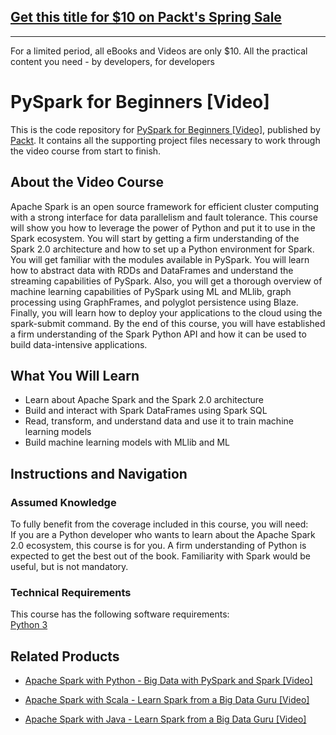 ## [Get this title for $10 on Packt's Spring Sale](https://www.packt.com/V11642?utm_source=github&utm_medium=packt-github-repo&utm_campaign=spring_10_dollar_2022)
-----
For a limited period, all eBooks and Videos are only $10. All the practical content you need \- by developers, for developers

# PySpark for Beginners [Video]
This is the code repository for [PySpark for Beginners [Video]](https://www.packtpub.com/big-data-and-business-intelligence/pyspark-beginners-video?utm_source=github&utm_medium=repository&utm_campaign=9781789538762), published by [Packt](https://www.packtpub.com/?utm_source=github). It contains all the supporting project files necessary to work through the video course from start to finish.
## About the Video Course
Apache Spark is an open source framework for efficient cluster computing with a strong interface for data parallelism and fault tolerance. This course will show you how to leverage the power of Python and put it to use in the Spark ecosystem. You will start by getting a firm understanding of the Spark 2.0 architecture and how to set up a Python environment for Spark. You will get familiar with the modules available in PySpark. You will learn how to abstract data with RDDs and DataFrames and understand the streaming capabilities of PySpark. Also, you will get a thorough overview of machine learning capabilities of PySpark using ML and MLlib, graph processing using GraphFrames, and polyglot persistence using Blaze. Finally, you will learn how to deploy your applications to the cloud using the spark-submit command. By the end of this course, you will have established a firm understanding of the Spark Python API and how it can be used to build data-intensive applications.

<H2>What You Will Learn</H2>
<DIV class=book-info-will-learn-text>
<UL>
<LI>Learn about Apache Spark and the Spark 2.0 architecture 
<LI>Build and interact with Spark DataFrames using Spark SQL 
<LI>Read, transform, and understand data and use it to train machine learning models 
<LI>Build machine learning models with MLlib and ML </LI></UL></DIV>

## Instructions and Navigation
### Assumed Knowledge
To fully benefit from the coverage included in this course, you will need:<br/>
If you are a Python developer who wants to learn about the Apache Spark 2.0 ecosystem, this course is for you. A firm understanding of Python is expected to get the best out of the book. Familiarity with Spark would be useful, but is not mandatory.
### Technical Requirements
This course has the following software requirements:<br/>
[Python 3](https://www.python.org/downloads/)

## Related Products
* [Apache Spark with Python - Big Data with PySpark and Spark [Video]](https://www.packtpub.com/big-data-and-business-intelligence/apache-spark-python-big-data-pyspark-and-spark-video?utm_source=github&utm_medium=repository&utm_campaign=9781789133394)

* [Apache Spark with Scala - Learn Spark from a Big Data Guru [Video]](https://www.packtpub.com/big-data-and-business-intelligence/apache-spark-scala-learn-spark-big-data-guru-video?utm_source=github&utm_medium=repository&utm_campaign=9781789134537)

* [Apache Spark with Java - Learn Spark from a Big Data Guru [Video]](https://www.packtpub.com/application-development/apache-spark-java-learn-spark-big-data-guru-video?utm_source=github&utm_medium=repository&utm_campaign=9781788994330)

